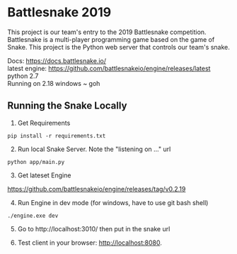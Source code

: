 # Battlesnake 2019

This project is our team's entry to the 2019 Battlesnake competition. Battlesnake is a multi-player programming game based on the game of Snake. This project is the Python web server that controls our team's snake. 

Docs: https://docs.battlesnake.io/  
latest engine: https://github.com/battlesnakeio/engine/releases/latest  
python 2.7  
Running on 2.18 windows ~ goh  

## Running the Snake Locally

1) Get Requirements
```
pip install -r requirements.txt
```

2) Run local Snake Server. Note the "listening on ..." url
```
python app/main.py
```

3) Get lateset Engine

https://github.com/battlesnakeio/engine/releases/tag/v0.2.19

4) Run Engine in dev mode (for windows, have to use git bash shell)

```
./engine.exe dev
```

5) Go to http://localhost:3010/ then put in the snake url


1) Test client in your browser: [http://localhost:8080](http://localhost:8080).

